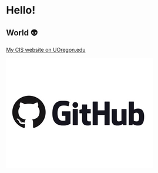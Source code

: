 # Hello!
## World :alien:
[My CIS website on UOregon.edu](http://pages.uoregon.edu/kdavies4/111/)

![github social coding logo](images/GitHub.jpg)
